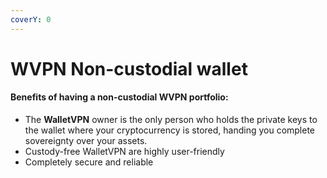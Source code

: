 ```yaml
---
coverY: 0
---
```


# WVPN Non-custodial wallet

#### Benefits of having a non-custodial WVPN portfolio:

* The **WalletVPN** owner is the only person who holds the private keys to the wallet where your cryptocurrency is stored, handing you complete sovereignty over your assets.
* Custody-free WalletVPN are highly user-friendly
* Completely secure and reliable



